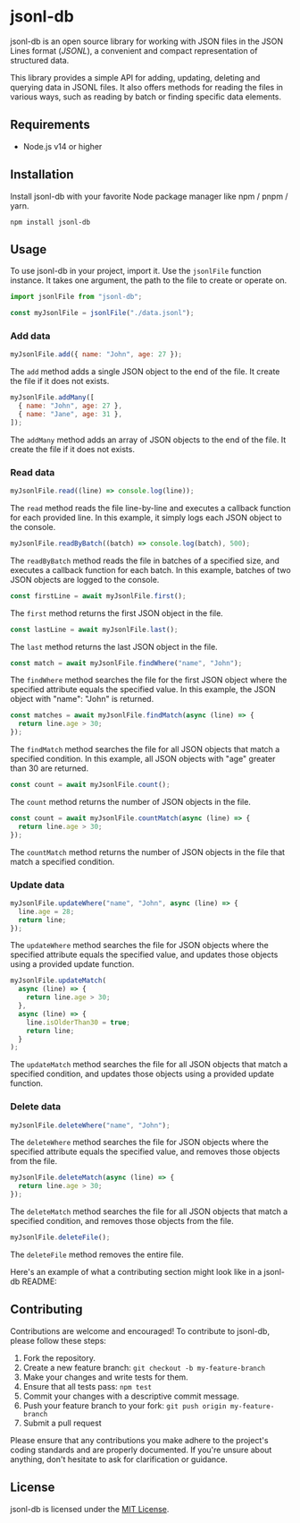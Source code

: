# jsonl-db

jsonl-db is an open source library for working with JSON files in the JSON Lines format (_JSONL_), a convenient and compact representation of structured data.

This library provides a simple API for adding, updating, deleting and querying data in JSONL files. It also offers methods for reading the files in various ways, such as reading by batch or finding specific data elements.

## Requirements

- Node.js v14 or higher

## Installation

Install jsonl-db with your favorite Node package manager like npm / pnpm / yarn.

```
npm install jsonl-db
```

## Usage

To use jsonl-db in your project, import it.
Use the `jsonlFile` function instance. It takes one argument, the path to the file to create or operate on.

```javascript
import jsonlFile from "jsonl-db";

const myJsonlFile = jsonlFile("./data.jsonl");
```

### Add data

```javascript
myJsonlFile.add({ name: "John", age: 27 });
```

The `add` method adds a single JSON object to the end of the file.
It create the file if it does not exists.

```javascript
myJsonlFile.addMany([
  { name: "John", age: 27 },
  { name: "Jane", age: 31 },
]);
```

The `addMany` method adds an array of JSON objects to the end of the file.
It create the file if it does not exists.

### Read data

```javascript
myJsonlFile.read((line) => console.log(line));
```

The `read` method reads the file line-by-line and executes a callback function for each provided line. In this example, it simply logs each JSON object to the console.

```javascript
myJsonlFile.readByBatch((batch) => console.log(batch), 500);
```

The `readByBatch` method reads the file in batches of a specified size, and executes a callback function for each batch. In this example, batches of two JSON objects are logged to the console.

```javascript
const firstLine = await myJsonlFile.first();
```

The `first` method returns the first JSON object in the file.

```javascript
const lastLine = await myJsonlFile.last();
```

The `last` method returns the last JSON object in the file.

```javascript
const match = await myJsonlFile.findWhere("name", "John");
```

The `findWhere` method searches the file for the first JSON object where the specified attribute equals the specified value. In this example, the JSON object with "name": "John" is returned.

```javascript
const matches = await myJsonlFile.findMatch(async (line) => {
  return line.age > 30;
});
```

The `findMatch` method searches the file for all JSON objects that match a specified condition. In this example, all JSON objects with "age" greater than 30 are returned.

```javascript
const count = await myJsonlFile.count();
```

The `count` method returns the number of JSON objects in the file.

```javascript
const count = await myJsonlFile.countMatch(async (line) => {
  return line.age > 30;
});
```

The `countMatch` method returns the number of JSON objects in the file that match a specified condition.

### Update data

```javascript
myJsonlFile.updateWhere("name", "John", async (line) => {
  line.age = 28;
  return line;
});
```

The `updateWhere` method searches the file for JSON objects where the specified attribute equals the specified value, and updates those objects using a provided update function.

```javascript
myJsonlFile.updateMatch(
  async (line) => {
    return line.age > 30;
  },
  async (line) => {
    line.isOlderThan30 = true;
    return line;
  }
);
```

The `updateMatch` method searches the file for all JSON objects that match a specified condition, and updates those objects using a provided update function.

### Delete data

```javascript
myJsonlFile.deleteWhere("name", "John");
```

The `deleteWhere` method searches the file for JSON objects where the specified attribute equals the specified value, and removes those objects from the file.

```javascript
myJsonlFile.deleteMatch(async (line) => {
  return line.age > 30;
});
```

The `deleteMatch` method searches the file for all JSON objects that match a specified condition, and removes those objects from the file.

```javascript
myJsonlFile.deleteFile();
```

The `deleteFile` method removes the entire file.

Here's an example of what a contributing section might look like in a jsonl-db README:

## Contributing

Contributions are welcome and encouraged! To contribute to jsonl-db, please follow these steps:

1. Fork the repository.
2. Create a new feature branch: `git checkout -b my-feature-branch`
3. Make your changes and write tests for them.
4. Ensure that all tests pass: `npm test`
5. Commit your changes with a descriptive commit message.
6. Push your feature branch to your fork: `git push origin my-feature-branch`
7. Submit a pull request

Please ensure that any contributions you make adhere to the project's coding standards and are properly documented. If you're unsure about anything, don't hesitate to ask for clarification or guidance.

## License

jsonl-db is licensed under the [MIT License](https://opensource.org/licenses/MIT).
